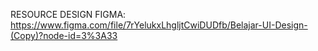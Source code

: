 RESOURCE DESIGN FIGMA:
https://www.figma.com/file/7rYelukxLhgljtCwiDUDfb/Belajar-UI-Design-(Copy)?node-id=3%3A33
